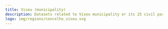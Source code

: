 ```yaml
---
title: Viseu (municipality)
description: Datasets related to Viseu municipality or its 25 civil parishes
logo: img/regions/concelho_viseu.svg
---
```

